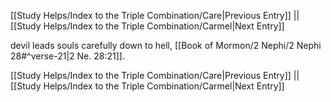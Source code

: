 [[Study Helps/Index to the Triple Combination/Care|Previous Entry]]  ||  [[Study Helps/Index to the Triple Combination/Carmel|Next Entry]]

 devil leads souls carefully down to hell, [[Book of Mormon/2 Nephi/2 Nephi 28#^verse-21|2 Ne. 28:21]].

[[Study Helps/Index to the Triple Combination/Care|Previous Entry]]  ||  [[Study Helps/Index to the Triple Combination/Carmel|Next Entry]]